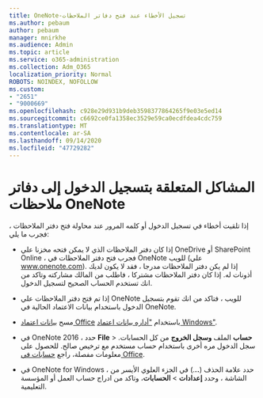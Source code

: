```yaml
---
title: OneNote-تسجيل الأخطاء عند فتح دفاتر الملاحظات
ms.author: pebaum
author: pebaum
manager: mnirkhe
ms.audience: Admin
ms.topic: article
ms.service: o365-administration
ms.collection: Adm_O365
localization_priority: Normal
ROBOTS: NOINDEX, NOFOLLOW
ms.custom:
- "2651"
- "9000669"
ms.openlocfilehash: c928e29d931b9deb3598377864265f9e03e5ed14
ms.sourcegitcommit: c6692ce0fa1358ec3529e59ca0ecdfdea4cdc759
ms.translationtype: MT
ms.contentlocale: ar-SA
ms.lasthandoff: 09/14/2020
ms.locfileid: "47729282"
---
```

# <a name="issues-signing-in-to-onenote-notebooks"></a>المشاكل المتعلقة بتسجيل الدخول إلى دفاتر ملاحظات OneNote

إذا تلقيت أخطاء في تسجيل الدخول أو كلمه المرور عند محاولة فتح دفتر الملاحظات ، فجرب ما يلي:

- إذا كان دفتر الملاحظات الذي لا يمكن فتحه مخزنا علي OneDrive أو SharePoint Online ، فجرب فتح دفتر الملاحظات في OneNote للويب (علي www.onenote.com). إذا لم يكن دفتر الملاحظات مدرجا ، فقد لا يكون لديك أذونات له. إذا كان دفتر الملاحظات مشتركا ، فاطلب من المالك مشاركته وتاكد من انك تستخدم الحساب الصحيح لتسجيل الدخول.

- إذا تم فتح دفتر الملاحظات علي OneNote للويب ، فتاكد من انك تقوم بتسجيل الدخول باستخدام بيانات الاعتماد الحالية في OneNote. 

- مسح [بيانات اعتماد Office](https://docs.microsoft.com/office/troubleshoot/error-messages/another-account-already-signed-in#step-3-clear-cached-credentials-on-the-computer) باستخدام ["أداره بيانات اعتماد Windows"](https://support.microsoft.com/help/4026814/windows-accessing-credential-manager).

- في OneNote 2016 ، حدد **File**  >  **حساب** الملف **وسجل الخروج** من كل الحسابات. سجل الدخول مره أخرى باستخدام حساب مستخدم مع ترخيص صالح. للحصول على معلومات مفصلة، راجع [حسابات في Office](https://support.office.com/article/accounts-in-office-628ea040-f265-49de-b986-be09c3ebf8a9).

- في OneNote for Windows ، حدد علامة الحذف (**..**.) في الجزء العلوي الأيسر من الشاشة ، وحدد **إعدادات**  >  **الحسابات**، وتاكد من ادراج حساب العمل أو المؤسسة التعليمية.